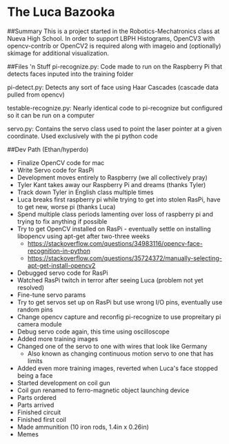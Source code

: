 # The Luca Bazooka

##Summary
This is a project started in the Robotics-Mechatronics class at Nueva High School. In order to support LBPH Histograms, OpenCV3 with opencv-contrib or OpenCV2 is required along with imageio and (optionally) skimage for additional visualization.

##Files 'n Stuff
pi-recognize.py: Code made to run on the Raspberry Pi that detects faces inputed into the training folder 

pi-detect.py: Detects any sort of face using Haar Cascades (cascade data pulled from opencv) 

testable-recognize.py: Nearly identical code to pi-recognize but configured so it can be run on a computer 

servo.py: Contains the servo class used to point the laser pointer at a given coordinate. Used exclusively with the pi python code

##Dev Path (Ethan/hyperdo)
 - Finalize OpenCV code for mac
 - Write Servo code for RasPi
 - Development moves entirely to Raspberry (we all collectively pray) 
 - Tyler Kant takes away our Raspberry Pi and dreams (thanks Tyler)
 - Track down Tyler in English class multiple times
 - Luca breaks first raspberry pi while trying to get into stolen RasPi, have to get new, worse pi (thanks Luca)
 - Spend multiple class periods lamenting over loss of raspberry pi and trying to fix anything if possible
 - Try to get OpenCV installed on RasPi - eventually settle on installing libopencv using apt-get after two-three weeks
   + https://stackoverflow.com/questions/34983116/opencv-face-recognition-in-python
   + https://stackoverflow.com/questions/35724372/manually-selecting-apt-get-install-opencv2
 - Debugged servo code for RasPi
 - Watched RasPi twitch in terror after seeing Luca (problem not yet resolved)
 - Fine-tune servo params
 - Try to get servos set up on RasPi but use wrong I/O pins, eventually use random pins
 - Change opencv capture and reconfig pi-recognize to use propreitary pi camera module
 - Debug servo code again, this time using oscilloscope
 - Added more training images
 - Changed one of the servo to one with wires that look like Germany
   + Also known as changing continuous motion servo to one that has limits
 - Added even more training images, reverted when Luca's face stopped being a face
 - Started development on coil gun
 - Coil gun renamed to ferro-magnetic object launching device
 - Parts ordered
 - Parts arrived
 - Finished circuit
 - Finished first coil
 - Made ammunition (10 iron rods, 1.4in x 0.26in)
 - Memes
